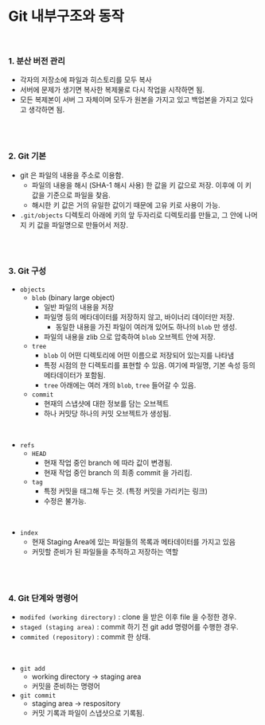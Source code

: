 # Git 내부구조와 동작

<br>

### 1. 분산 버전 관리
- 각자의 저장소에 파일과 히스토리를 모두 복사
- 서버에 문제가 생기면 복사한 복제물로 다시 작업을 시작하면 됨.
- 모든 복제본이 서버 그 자체이며 모두가 원본을 가지고 있고 백업본을 가지고 있다고 생각하면 됨.

<br><br>

### 2. Git 기본   
- git 은 파일의 내용을 주소로 이용함.
    - 파일의 내용을 해시 (SHA-1 해시 사용) 한 값을 키 값으로 저장. 이후에 이 키 값을 기준으로 파일을 찾음.
    - 해시한 키 값은 거의 유일한 값이기 때문에 고유 키로 사용이 가능.
- `.git/objects` 디렉토리 아래에 키의 앞 두자리로 디렉토리를 만들고, 그 안에 나머지 키 값을 파일명으로 만들어서 저장.

<br><br>

### 3. Git 구성
- `objects` 
  - `blob` (binary large object)
    - 일반 파일의 내용을 저장
    - 파일명 등의 메타데이터를 저장하지 않고, 바이너리 데이터만 저장.
        - 동일한 내용을 가진 파일이 여러개 있어도 하나의 `blob` 만 생성.
    - 파일의 내용을 zlib 으로 압축하여 `blob` 오브젝트 안에 저장.
  - `tree`
    - `blob` 이 어떤 디렉토리에 어떤 이름으로 저장되어 있는지를 나타냄
    - 특정 시점의 한 디렉토리를 표현할 수 있음. 여기에 파일명, 기본 속성 등의 메타데이터가 포함됨.
    - `tree` 아래에는 여러 개의 `blob`, `tree` 들어갈 수 있음.
  - `commit`
    - 현재의 스냅샷에 대한 정보를 담는 오브젝트
    - 하나 커밋당 하나의 커밋 오브젝트가 생성됨.
  
<br>

- `refs`
  - `HEAD`
    - 현재 작업 중인 branch 에 따라 값이 변경됨.
    - 현재 작업 중인 branch 의 최종 commit 을 가리킴.
  - `tag`
    - 특정 커밋을 태그해 두는 것. (특정 커밋을 가리키는 링크)
    - 수정은 불가능.

<br>

- `index`
  - 현재 Staging Area에 있는 파일들의 목록과 메타데이터를 가지고 있음
  - 커밋할 준비가 된 파일들을 추적하고 저장하는 역할


<br><br>

### 4. Git 단계와 명령어

- `modifed (working directory)` : clone 을 받은 이후 file 을 수정한 경우.
- `staged (staging area)` :  commit 하기 전 git add 명령어를 수행한 경우.
- `commited (repository)` : commit 한 상태.

<br>

- `git add`
    - working directory → staging area
    - 커밋을 준비하는 명령어
- `git commit`
    - staging area → respository
    - 커밋 기록과 파일이 스냅샷으로 기록됨.